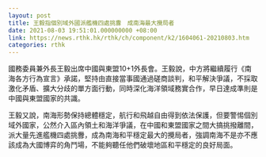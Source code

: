 ```yaml
---
layout: post
title: 王毅指個別域外國派艦機四處挑釁　成南海最大攪局者
date: 2021-08-03 19:51:01.000000000 +08:00
link: https://news.rthk.hk/rthk/ch/component/k2/1604061-20210803.htm
categories: rthk
---
```


國務委員兼外長王毅出席中國與東盟10+1外長會。王毅說，中方將繼續履行《南海各方行為宣言》承諾，堅持由直接當事國通過磋商談判，和平解決爭議，不採取激化矛盾、擴大分歧的單方面行動，同時深化海洋領域務實合作，早日達成準則是中國與東盟國家的共識。

王毅又說，南海形勢保持總體穩定，航行和飛越自由得到依法保護，但要警惕個別域外國家，公然介入區內領土和海洋爭議，在中國和東盟國家之間大搞挑撥離間，派大量先進艦機四處挑釁，成為南海和平穩定最大的攪局者，強調南海不是亦不應該成為大國博弈的角鬥場，不能夠聽任他們破壞地區和平穩定的良好局面。
